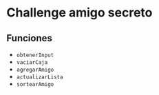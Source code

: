 <h1>Challenge amigo secreto</h1>

<h2>Funciones</h2>

<ul>
  <li><code>obtenerInput</code></li>
  <li><code>vaciarCaja</code></li>
  <li><code>agregarAmigo</code></li>
  <li><code>actualizarLista</code></li>
  <li><code>sortearAmigo</code></li>
</ul>



